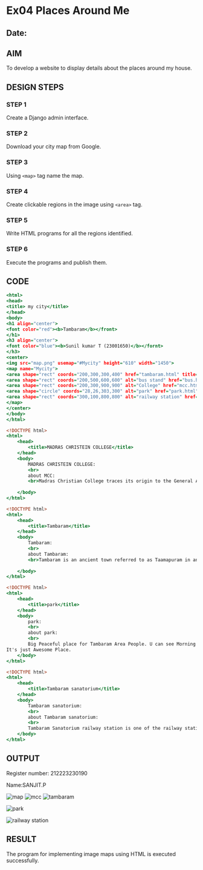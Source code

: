 # Ex04 Places Around Me
## Date: 

## AIM
To develop a website to display details about the places around my house.

## DESIGN STEPS

### STEP 1
Create a Django admin interface.

### STEP 2
Download your city map from Google.

### STEP 3
Using ```<map>``` tag name the map.

### STEP 4
Create clickable regions in the image using ```<area>``` tag.

### STEP 5
Write HTML programs for all the regions identified.

### STEP 6
Execute the programs and publish them.

## CODE
```ht.html
<html>
<head>
<title> my city</title>
</head>
<body>
<h1 align="center">
<font color="red"><b>Tambaram</b></front>
</h1>
<h3 align="center">
<font color="blue"><b>Sunil kumar T (23001650)</b></fornt>
</h3>
<center>
<img src="map.png" usemap="#Mycity" height="610" width="1450">
<map name="Mycity">
<area shape="rect" coords="200,300,300,400" href="tambaram.html" title="My Home Town">
<area shape="rect" coords="200,500,600,600" alt="bus stand" href="bus.html">
<area shape="rect" coords="200,300,900,900" alt="College" href="mcc.html">
<area shape="circle" coords="28,26,303,300" alt="park" href="park.html">
<area shape="rect" coords="300,100,800,800" alt="railway station" href="railway.html">
</map>
</center>
</body>
</html>
```

```mcc.html
<!DOCTYPE html>
<html>
    <head>
        <title>MADRAS CHRISTEIN COLLEGE</title>
    </head>
    <body>
        MADRAS CHRISTEIN COLLEGE:
        <br>
        about MCC:
        <br>Madras Christian College traces its origin to the General Assembly School founded by the Rev. John Anderson, a Missionary from the Church of Scotland, on 3rd April 1837. Anderson was a pioneer in introducing English medium education in South India. He was ably assisted by Rev.
        
    </body>
</html>
```

```tam.html
<!DOCTYPE html>
<html>
    <head>
        <title>Tambaram</title>
    </head>
    <body>
        Tambaram:
        <br>
        about Tambaram:
        <br>Tambaram is an ancient town referred to as Taamapuram in an inscription of the 13th century. There are many other places of historical interest more ancient than Old Tambaram within a radius of about 10 kms from it. Implements of Stone Age men have been found in this area and also large stone monuments of the Iron Age. The earliest Pallava stone inscription and a Pallava temple of the 7th century A.D. are found here. Sekkilar, the author of Periapuranam lived here and Sriperumbudoor the birth place of Ramanuja the Vaishnava saint is not very far from this area. One of the famous battles of Pallava history was fought in this region. The later Cholas, the Pandias and the Vijayanagar kings also ruled this region. Even the flowers in the jungle are connected with our history.
        
    </body>
</html>
```

```park.html
<!DOCTYPE html>
<html>
    <head>
        <title>park</title>
    </head>
    <body>
        park:
        <br>
        about park:
        <br>
        Big Peaceful place for Tambaram Area People. U can see Morning and Evening, a lot of people Walking with Relax Mind. It reduces work stress when we visit here.
It's just Awesome Place.
    </body>
</html>
```


```railway.html
<!DOCTYPE html>
<html>
    <head>
        <title>Tambaram sanatorium</title>
    </head>
    <body>
        Tambaram sanatorium:
        <br>
        about Tambaram sanatorium:
        <br>
        Tambaram Sanatorium railway station is one of the railway stations of the Chennai Beach–Chengelpet section of the Chennai Suburban Railway Network. It serves the neighbourhood of Tambaram Sanatorium and surrounding areas. It is situated about 27 km from Chennai Beach and has an elevation of 32 m (105 ft) above sea level.
    </body>
</html>
```
## OUTPUT
Register number: 212223230190

Name:SANJIT.P


![map](https://github.com/sreehari2315/NearMe/assets/139331590/2a807363-f340-45b4-b9a9-d5eec6f842c4)
![mcc](https://github.com/sreehari2315/NearMe/assets/139331590/c086dd9a-3f77-471c-af55-2a66098ffbac)
![tambaram](https://github.com/sreehari2315/NearMe/assets/139331590/94e813ac-0b97-4eec-90c4-02567aad8587)

![park](https://github.com/sreehari2315/NearMe/assets/139331590/a208cd99-8789-45a6-b47a-f4b64cf1a129)

![railway station](https://github.com/sreehari2315/NearMe/assets/139331590/97fc9c7c-a254-4723-b0e9-8b8d88f40053)


## RESULT
The program for implementing image maps using HTML is executed successfully.
